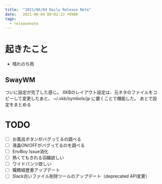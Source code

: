 ```yaml
---
title:  "2021/06/04 Daily Release Note"
date:   2021-06-04 09:01:23 +0900
tags:
  - releasenote
---
```

# 起きたこと

* 晴れのち雨

## SwayWM

ついに設定が完了した感じ。
XKBのレイアウト設定は、元ネタのファイルをコピーして変更したあと、 ~/.xkb/symbols/jp に置くことで機能した。
あとで設定をまとめる

# TODO 

- [ ] お風呂ボタンがバグってるの調べる
- [ ] 液晶ON/OFFがバグってるのを調べる
- [ ] EnvBoy Issue消化
- [ ] 熱くてもきれる羽織欲しい
- [ ] ワイドパンツ欲しい
- [ ] 職務経歴書アップデート
- [ ] Slack古いファイル削除ツールのアップデート（deprecated API変更）